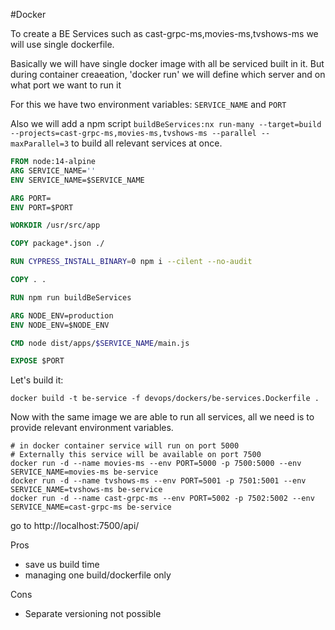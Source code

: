 #Docker


To create a BE Services such as cast-grpc-ms,movies-ms,tvshows-ms we will use single dockerfile.

Basically we will have single docker image with all be serviced built in it.
But during container creaeation, 'docker run' we will define which server and on what port we want to run it

For this we have two environment variables: `SERVICE_NAME` and `PORT`

Also we will add a npm script `buildBeServices:nx run-many --target=build --projects=cast-grpc-ms,movies-ms,tvshows-ms --parallel --maxParallel=3` to build all relevant services at once.

```dockerfile
FROM node:14-alpine
ARG SERVICE_NAME=''
ENV SERVICE_NAME=$SERVICE_NAME

ARG PORT=
ENV PORT=$PORT

WORKDIR /usr/src/app

COPY package*.json ./

RUN CYPRESS_INSTALL_BINARY=0 npm i --cilent --no-audit

COPY . .

RUN npm run buildBeServices

ARG NODE_ENV=production
ENV NODE_ENV=$NODE_ENV

CMD node dist/apps/$SERVICE_NAME/main.js

EXPOSE $PORT
```

Let's build it:
```shell
docker build -t be-service -f devops/dockers/be-services.Dockerfile .
```

Now with the same image we are able to run all services, all we need is to provide relevant environment variables.

```shell
# in docker container service will run on port 5000
# Externally this service will be available on port 7500
docker run -d --name movies-ms --env PORT=5000 -p 7500:5000 --env SERVICE_NAME=movies-ms be-service
docker run -d --name tvshows-ms --env PORT=5001 -p 7501:5001 --env SERVICE_NAME=tvshows-ms be-service
docker run -d --name cast-grpc-ms --env PORT=5002 -p 7502:5002 --env SERVICE_NAME=cast-grpc-ms be-service
```
go to http://localhost:7500/api/

Pros
- save us build time
- managing one build/dockerfile only

Cons
- Separate versioning not possible



